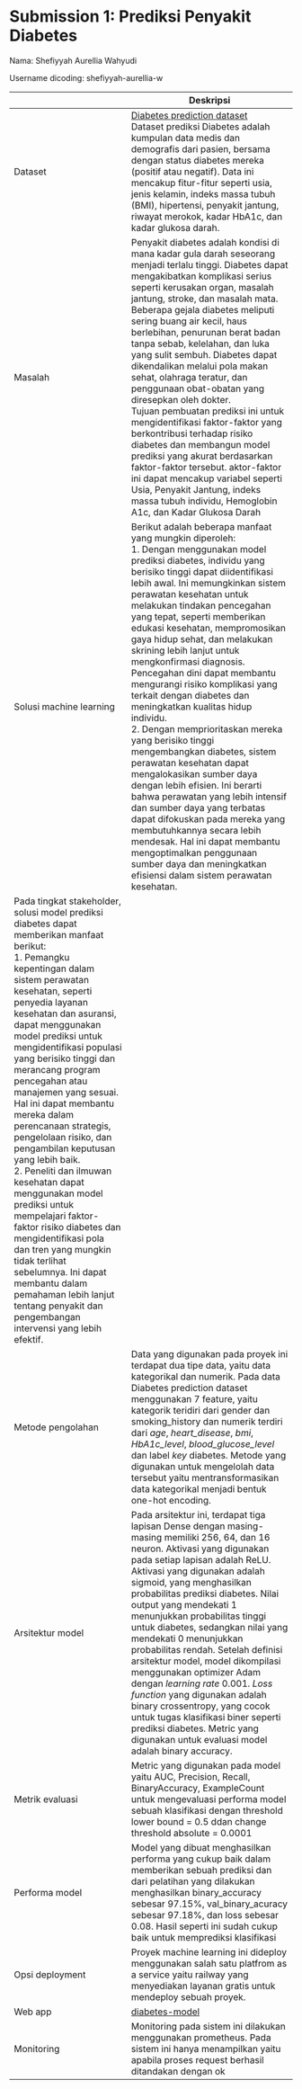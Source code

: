 # Submission 1: Prediksi Penyakit Diabetes
Nama: Shefiyyah Aurellia Wahyudi

Username dicoding: shefiyyah-aurellia-w

| | Deskripsi |
| ----------- | ----------- |
| Dataset | [Diabetes prediction dataset](https://www.kaggle.com/datasets/iammustafatz/diabetes-prediction-dataset)<br> Dataset prediksi Diabetes adalah kumpulan data medis dan demografis dari pasien, bersama dengan status diabetes mereka (positif atau negatif). Data ini mencakup fitur-fitur seperti usia, jenis kelamin, indeks massa tubuh (BMI), hipertensi, penyakit jantung, riwayat merokok, kadar HbA1c, dan kadar glukosa darah. |
| Masalah | Penyakit diabetes adalah kondisi di mana kadar gula darah seseorang menjadi terlalu tinggi. Diabetes dapat mengakibatkan komplikasi serius seperti kerusakan organ, masalah jantung, stroke, dan masalah mata. Beberapa gejala diabetes meliputi sering buang air kecil, haus berlebihan, penurunan berat badan tanpa sebab, kelelahan, dan luka yang sulit sembuh. Diabetes dapat dikendalikan melalui pola makan sehat, olahraga teratur, dan penggunaan obat-obatan yang diresepkan oleh dokter.<br>  Tujuan pembuatan prediksi ini untuk mengidentifikasi faktor-faktor yang berkontribusi terhadap risiko diabetes dan membangun model prediksi yang akurat berdasarkan faktor-faktor tersebut. aktor-faktor ini dapat mencakup variabel seperti Usia, Penyakit Jantung, indeks massa tubuh individu, Hemoglobin A1c, dan Kadar Glukosa Darah |
| Solusi machine learning | Berikut adalah beberapa manfaat yang mungkin diperoleh:<br> 1. Dengan menggunakan model prediksi diabetes, individu yang berisiko tinggi dapat diidentifikasi lebih awal. Ini memungkinkan sistem perawatan kesehatan untuk melakukan tindakan pencegahan yang tepat, seperti memberikan edukasi kesehatan, mempromosikan gaya hidup sehat, dan melakukan skrining lebih lanjut untuk mengkonfirmasi diagnosis. Pencegahan dini dapat membantu mengurangi risiko komplikasi yang terkait dengan diabetes dan meningkatkan kualitas hidup individu.<br> 2. Dengan memprioritaskan mereka yang berisiko tinggi mengembangkan diabetes, sistem perawatan kesehatan dapat mengalokasikan sumber daya dengan lebih efisien. Ini berarti bahwa perawatan yang lebih intensif dan sumber daya yang terbatas dapat difokuskan pada mereka yang membutuhkannya secara lebih mendesak. Hal ini dapat membantu mengoptimalkan penggunaan sumber daya dan meningkatkan efisiensi dalam sistem perawatan kesehatan.<br>
Pada tingkat stakeholder, solusi model prediksi diabetes dapat memberikan manfaat berikut:<br> 1. Pemangku kepentingan dalam sistem perawatan kesehatan, seperti penyedia layanan kesehatan dan asuransi, dapat menggunakan model prediksi untuk mengidentifikasi populasi yang berisiko tinggi dan merancang program pencegahan atau manajemen yang sesuai. Hal ini dapat membantu mereka dalam perencanaan strategis, pengelolaan risiko, dan pengambilan keputusan yang lebih baik.<br> 2. Peneliti dan ilmuwan kesehatan dapat menggunakan model prediksi untuk mempelajari faktor-faktor risiko diabetes dan mengidentifikasi pola dan tren yang mungkin tidak terlihat sebelumnya. Ini dapat membantu dalam pemahaman lebih lanjut tentang penyakit dan pengembangan intervensi yang lebih efektif.  |
| Metode pengolahan | Data yang digunakan pada proyek ini terdapat dua tipe data, yaitu data kategorikal dan numerik. Pada data Diabetes prediction dataset menggunakan 7 feature, yaitu kategorik teridiri dari gender dan smoking_history dan numerik terdiri dari *age*, *heart_disease*, *bmi*, *HbA1c_level*, *blood_glucose_level* dan label *key* diabetes. Metode yang digunakan untuk mengelolah data tersebut yaitu mentransformasikan data kategorikal menjadi bentuk one-hot encoding.  |
| Arsitektur model |  Pada arsitektur ini, terdapat tiga lapisan Dense dengan masing-masing memiliki 256, 64, dan 16 neuron. Aktivasi yang digunakan pada setiap lapisan adalah ReLU. Aktivasi yang digunakan adalah sigmoid, yang menghasilkan probabilitas prediksi diabetes. Nilai output yang mendekati 1 menunjukkan probabilitas tinggi untuk diabetes, sedangkan nilai yang mendekati 0 menunjukkan probabilitas rendah. Setelah definisi arsitektur model, model dikompilasi menggunakan optimizer Adam dengan *learning rate* 0.001. *Loss function* yang digunakan adalah binary crossentropy, yang cocok untuk tugas klasifikasi biner seperti prediksi diabetes. Metric yang digunakan untuk evaluasi model adalah binary accuracy. |
| Metrik evaluasi | Metric yang digunakan pada model yaitu AUC, Precision, Recall, BinaryAccuracy, ExampleCount untuk mengevaluasi performa model sebuah klasifikasi dengan threshold lower bound = 0.5 ddan change threshold absolute = 0.0001|
| Performa model |Model yang dibuat menghasilkan performa yang cukup baik dalam memberikan sebuah prediksi dan dari pelatihan yang dilakukan menghasilkan binary_accuracy sebesar 97.15%, val_binary_acuracy sebesar 97.18%, dan loss sebesar 0.08. Hasil seperti ini sudah cukup baik untuk memprediksi klasifikasi |
| Opsi deployment | Proyek machine learning ini dideploy menggunakan salah satu platfrom as a service yaitu railway  yang menyediakan layanan gratis untuk mendeploy sebuah proyek.|
| Web app |  [diabetes-model](https://diabetes-prediction-production.up.railway.app/v1/models/diabetes-model/metadata)|
| Monitoring | Monitoring pada sistem ini dilakukan menggunakan prometheus. Pada sistem ini hanya  menampilkan yaitu apabila proses request berhasil ditandakan dengan ok |

